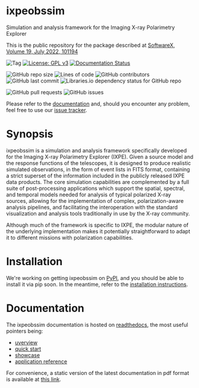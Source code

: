 # ixpeobssim
Simulation and analysis framework for the Imaging X-ray Polarimetry Explorer

This is the public repository for the package described at [SoftwareX, Volume 19, July 2022, 101194](https://www.sciencedirect.com/science/article/pii/S2352711022001169) 

![Tag](https://img.shields.io/github/v/tag/lucabaldini/ixpeobssim)
[![License: GPL v3](https://img.shields.io/badge/License-GPLv3-blue.svg)](https://www.gnu.org/licenses/gpl-3.0)
[![Documentation Status](https://readthedocs.org/projects/ixpeobssim/badge/?version=latest)](https://ixpeobssim.readthedocs.io/en/latest/?badge=latest)

![GitHub repo size](https://img.shields.io/github/repo-size/lucabaldini/ixpeobssim)
![Lines of code](https://img.shields.io/tokei/lines/github/lucabaldini/ixpeobssim)
![GitHub contributors](https://img.shields.io/github/contributors/lucabaldini/ixpeobssim)
![GitHub last commit](https://img.shields.io/github/last-commit/lucabaldini/ixpeobssim)
![Libraries.io dependency status for GitHub repo](https://img.shields.io/librariesio/github/lucabaldini/ixpeobssim)

![GitHub pull requests](https://img.shields.io/github/issues-pr/lucabaldini/ixpeobssim)
![GitHub issues](https://img.shields.io/github/issues/lucabaldini/ixpeobssim)

Please refer to the
[documentation](https://ixpeobssim.readthedocs.io/en/latest/?badge=latest)
and, should you encounter any problem, feel free to use our
[issue tracker](https://github.com/lucabaldini/ixpeobssim/issues).


# Synopsis

ixpeobssim is a simulation and analysis framework specifically developed for the Imaging X-ray Polarimetry Explorer (IXPE).
Given a source model and the response functions of the telescopes, it is designed to produce realistic simulated
observations, in the form of event lists in FITS format, containing a strict superset of the information included in the
publicly released IXPE data products. The core simulation capabilities are complemented by a full suite of post-processing
applications which support the spatial, spectral, and temporal models needed for analysis of typical polarized X-ray sources,
allowing for the implementation of complex, polarization-aware analysis pipelines, and facilitating the interoperation with
the standard visualization and analysis tools traditionally in use by the X-ray community.

Although much of the framework is specific to IXPE, the modular nature of the underlying implementation makes it potentially
straightforward to adapt it to different missions with polarization capabilities.


# Installation

We're working on getting ixpeobssim on [PyPI](https://pypi.org/), and you should be able to install it via pip soon. 
In the meantime, refer to the [installation instructions](https://ixpeobssim.readthedocs.io/en/latest/installation.html).


# Documentation

The ixpeobssim documentation is hosted on [readthedocs](https://ixpeobssim.readthedocs.io/en/latest/index.html), the most 
useful pointers being:

* [uverview](https://ixpeobssim.readthedocs.io/en/latest/overview.html)
* [quick start](https://ixpeobssim.readthedocs.io/en/latest/quickstart.html)
* [showcase](https://ixpeobssim.readthedocs.io/en/latest/showcase.html)
* [application reference](https://ixpeobssim.readthedocs.io/en/latest/reference.html)

For convenience, a static version of the latest documentation in pdf format is available at 
[this link](https://ixpeobssim.readthedocs.io/_/downloads/en/latest/pdf/).

